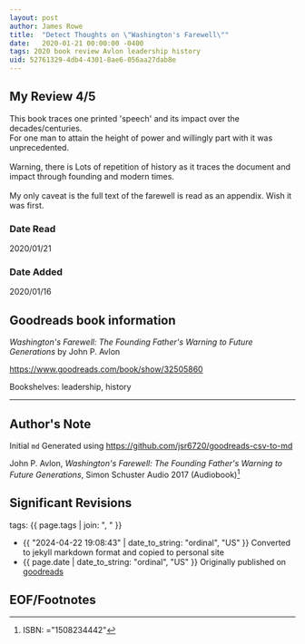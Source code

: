 ```yaml
---
layout: post
author: James Rowe
title:  "Detect Thoughts on \"Washington's Farewell\""
date:   2020-01-21 00:00:00 -0400
tags: 2020 book review Avlon leadership history
uid: 52761329-4db4-4301-8ae6-056aa27dab8e
---
```




## My Review 4/5

This book traces one printed 'speech' and its impact over the decades/centuries.<br/>For one man to attain the height of power and willingly part with it was unprecedented.<br/><br/>Warning, there is Lots of repetition of history as it traces the document and impact through founding and modern times.<br/><br/>My only caveat is the full text of the farewell is read as an appendix. Wish it was first.

### Date Read
2020/01/21

### Date Added
2020/01/16

## Goodreads book information

*Washington's Farewell: The Founding Father's Warning to Future Generations* by John P. Avlon

https://www.goodreads.com/book/show/32505860

Bookshelves: leadership, history

---

## Author's Note

Initial `md` Generated using https://github.com/jsr6720/goodreads-csv-to-md

John P. Avlon, *Washington's Farewell: The Founding Father's Warning to Future Generations*,  Simon  Schuster Audio 2017 (Audiobook)[^1]

## Significant Revisions

tags: {{ page.tags | join: ", " }} <!-- todo move this somewhere -->

- {{ "2024-04-22 19:08:43" | date_to_string: "ordinal", "US" }} Converted to jekyll markdown format and copied to personal site
- {{ page.date | date_to_string: "ordinal", "US" }} Originally published on [goodreads](https://www.goodreads.com)

## EOF/Footnotes

[^1]: ISBN: ="1508234442"